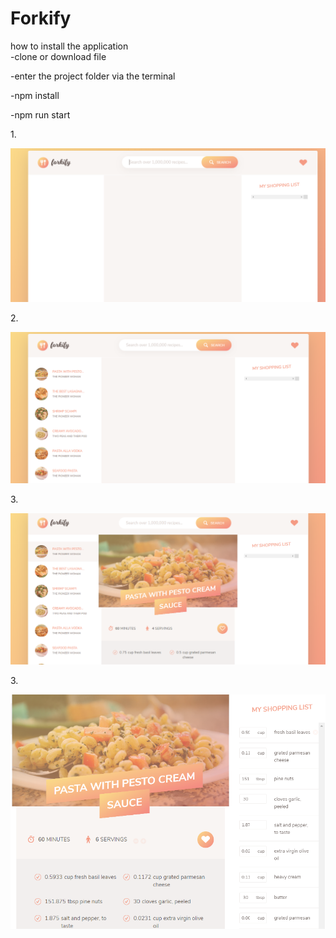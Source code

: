 # Forkify

how to install the application <br>
  -clone or download file <p>
  -enter the project folder via the terminal <p>
  -npm install <p>
  -npm run start
  

1.<p align="center"><img src="https://github.com/andihoerudin24/Forkify/blob/master/1.PNG"></p>


2.<p align="center"><img src="https://github.com/andihoerudin24/Forkify/blob/master/2.PNG"></p>


3.<p align="center"><img src="https://github.com/andihoerudin24/Forkify/blob/master/3.PNG"></p>


3.<p align="center"><img src="https://github.com/andihoerudin24/Forkify/blob/master/4.PNG"></p>

